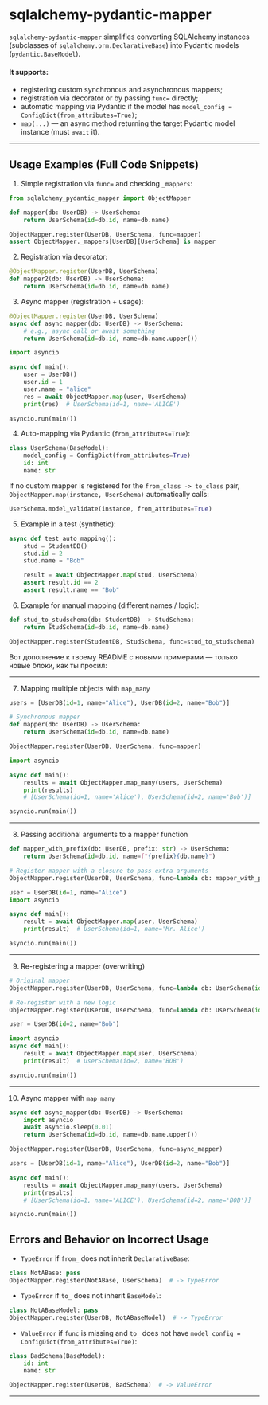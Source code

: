 # sqlalchemy-pydantic-mapper

`sqlalchemy-pydantic-mapper` simplifies converting SQLAlchemy instances (subclasses of `sqlalchemy.orm.DeclarativeBase`) into Pydantic models (`pydantic.BaseModel`).

#### It supports:

* registering custom synchronous and asynchronous mappers;
* registration via decorator or by passing `func=` directly;
* automatic mapping via Pydantic if the model has `model_config = ConfigDict(from_attributes=True)`;
* `map(...)` — an async method returning the target Pydantic model instance (must `await` it).
---
## Usage Examples (Full Code Snippets)

1. Simple registration via `func=` and checking `_mappers`:

```python
from sqlalchemy_pydantic_mapper import ObjectMapper

def mapper(db: UserDB) -> UserSchema:
    return UserSchema(id=db.id, name=db.name)

ObjectMapper.register(UserDB, UserSchema, func=mapper)
assert ObjectMapper._mappers[UserDB][UserSchema] is mapper
```

2. Registration via decorator:

```python
@ObjectMapper.register(UserDB, UserSchema)
def mapper2(db: UserDB) -> UserSchema:
    return UserSchema(id=db.id, name=db.name)
```

3. Async mapper (registration + usage):

```python
@ObjectMapper.register(UserDB, UserSchema)
async def async_mapper(db: UserDB) -> UserSchema:
    # e.g., async call or await something
    return UserSchema(id=db.id, name=db.name.upper())

import asyncio

async def main():
    user = UserDB()
    user.id = 1
    user.name = "alice"
    res = await ObjectMapper.map(user, UserSchema)
    print(res)  # UserSchema(id=1, name='ALICE')

asyncio.run(main())
```

4. Auto-mapping via Pydantic (`from_attributes=True`):

```python
class UserSchema(BaseModel):
    model_config = ConfigDict(from_attributes=True)
    id: int
    name: str
```

If no custom mapper is registered for the `from_class -> to_class` pair, `ObjectMapper.map(instance, UserSchema)` automatically calls:

```python
UserSchema.model_validate(instance, from_attributes=True)
```

5. Example in a test (synthetic):

```python
async def test_auto_mapping():
    stud = StudentDB()
    stud.id = 2
    stud.name = "Bob"

    result = await ObjectMapper.map(stud, UserSchema)
    assert result.id == 2
    assert result.name == "Bob"
```

6. Example for manual mapping (different names / logic):

```python
def stud_to_studschema(db: StudentDB) -> StudSchema:
    return StudSchema(id=db.id, name=db.name)

ObjectMapper.register(StudentDB, StudSchema, func=stud_to_studschema)
```

Вот дополнение к твоему README с новыми примерами — только новые блоки, как ты просил:

---


7. Mapping multiple objects with `map_many`

```python
users = [UserDB(id=1, name="Alice"), UserDB(id=2, name="Bob")]

# Synchronous mapper
def mapper(db: UserDB) -> UserSchema:
    return UserSchema(id=db.id, name=db.name)

ObjectMapper.register(UserDB, UserSchema, func=mapper)

import asyncio

async def main():
    results = await ObjectMapper.map_many(users, UserSchema)
    print(results)
    # [UserSchema(id=1, name='Alice'), UserSchema(id=2, name='Bob')]

asyncio.run(main())
```

---

8. Passing additional arguments to a mapper function

```python
def mapper_with_prefix(db: UserDB, prefix: str) -> UserSchema:
    return UserSchema(id=db.id, name=f"{prefix}{db.name}")

# Register mapper with a closure to pass extra arguments
ObjectMapper.register(UserDB, UserSchema, func=lambda db: mapper_with_prefix(db, prefix="Mr. "))

user = UserDB(id=1, name="Alice")
import asyncio

async def main():
    result = await ObjectMapper.map(user, UserSchema)
    print(result)  # UserSchema(id=1, name='Mr. Alice')

asyncio.run(main())
```

---

9. Re-registering a mapper (overwriting)

```python
# Original mapper
ObjectMapper.register(UserDB, UserSchema, func=lambda db: UserSchema(id=db.id, name=db.name))

# Re-register with a new logic
ObjectMapper.register(UserDB, UserSchema, func=lambda db: UserSchema(id=db.id, name=db.name.upper()), override_existing=True)

user = UserDB(id=2, name="Bob")

import asyncio
async def main():
    result = await ObjectMapper.map(user, UserSchema)
    print(result)  # UserSchema(id=2, name='BOB')

asyncio.run(main())
```

---

10. Async mapper with `map_many`

```python
async def async_mapper(db: UserDB) -> UserSchema:
    import asyncio
    await asyncio.sleep(0.01)
    return UserSchema(id=db.id, name=db.name.upper())

ObjectMapper.register(UserDB, UserSchema, func=async_mapper)

users = [UserDB(id=1, name="Alice"), UserDB(id=2, name="Bob")]

async def main():
    results = await ObjectMapper.map_many(users, UserSchema)
    print(results)
    # [UserSchema(id=1, name='ALICE'), UserSchema(id=2, name='BOB')]

asyncio.run(main())
```


## Errors and Behavior on Incorrect Usage

* `TypeError` if `from_` does not inherit `DeclarativeBase`:

```python
class NotABase: pass
ObjectMapper.register(NotABase, UserSchema)  # -> TypeError
```

* `TypeError` if `to_` does not inherit `BaseModel`:

```python
class NotABaseModel: pass
ObjectMapper.register(UserDB, NotABaseModel)  # -> TypeError
```

* `ValueError` if `func` is missing and `to_` does not have `model_config = ConfigDict(from_attributes=True)`:

```python
class BadSchema(BaseModel):
    id: int
    name: str

ObjectMapper.register(UserDB, BadSchema)  # -> ValueError
```
---
